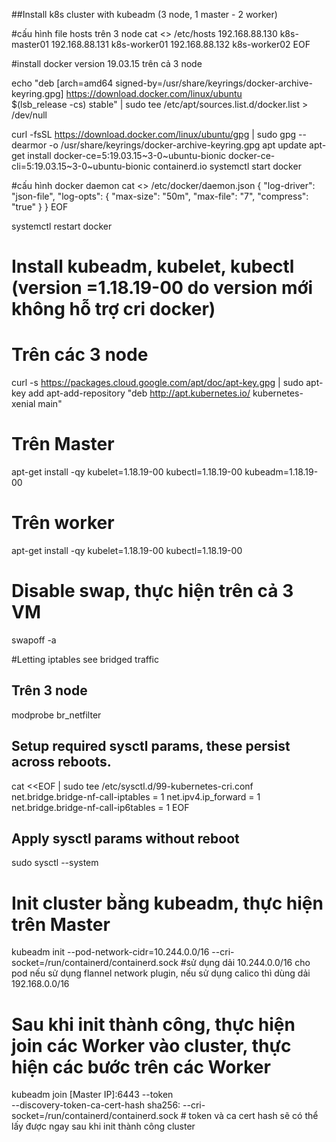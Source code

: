 ##Install k8s cluster with kubeadm (3 node, 1 master - 2 worker)

#cấu hình file hosts trên 3 node
cat  <<EOF >> /etc/hosts
192.168.88.130 k8s-master01
192.168.88.131 k8s-worker01
192.168.88.132 k8s-worker02
EOF

#install docker version 19.03.15 trên cả 3 node

echo   "deb [arch=amd64 signed-by=/usr/share/keyrings/docker-archive-keyring.gpg] https://download.docker.com/linux/ubuntu \
      $(lsb_release -cs) stable" | sudo tee /etc/apt/sources.list.d/docker.list > /dev/null
	  
curl -fsSL https://download.docker.com/linux/ubuntu/gpg | sudo gpg --dearmor -o /usr/share/keyrings/docker-archive-keyring.gpg
apt update
apt-get install docker-ce=5:19.03.15~3-0~ubuntu-bionic docker-ce-cli=5:19.03.15~3-0~ubuntu-bionic containerd.io
systemctl start docker

#cấu hình docker daemon
cat  <<EOF >> /etc/docker/daemon.json
{
  "log-driver": "json-file",
  "log-opts": {
    "max-size": "50m",
    "max-file": "7",
    "compress": "true"
  }
}
EOF

systemctl restart docker

# Install kubeadm, kubelet, kubectl (version =1.18.19-00 do version mới không hỗ trợ cri docker)
# Trên các 3 node
curl -s https://packages.cloud.google.com/apt/doc/apt-key.gpg | sudo apt-key add
apt-add-repository "deb http://apt.kubernetes.io/ kubernetes-xenial main"

# Trên Master
apt-get install -qy kubelet=1.18.19-00 kubectl=1.18.19-00 kubeadm=1.18.19-00

# Trên worker
apt-get install -qy kubelet=1.18.19-00 kubectl=1.18.19-00

# Disable swap, thực hiện trên cả 3 VM
swapoff -a

#Letting iptables see bridged traffic
## Trên 3 node
modprobe br_netfilter
 
## Setup required sysctl params, these persist across reboots.
cat <<EOF | sudo tee /etc/sysctl.d/99-kubernetes-cri.conf
net.bridge.bridge-nf-call-iptables  = 1
net.ipv4.ip_forward                 = 1
net.bridge.bridge-nf-call-ip6tables = 1
EOF
 
## Apply sysctl params without reboot
sudo sysctl --system

# Init cluster bằng kubeadm, thực hiện trên Master
kubeadm init --pod-network-cidr=10.244.0.0/16 --cri-socket=/run/containerd/containerd.sock #sử dụng dải 10.244.0.0/16 cho pod nếu sử dụng flannel network plugin, nếu sử dụng calico thì dùng dải 192.168.0.0/16
 
# Sau khi init thành công, thực hiện join các Worker vào cluster, thực hiện các bước trên các Worker
kubeadm join [Master IP]:6443 --token <token> \
--discovery-token-ca-cert-hash sha256:<hash> --cri-socket=/run/containerd/containerd.sock # token và ca cert hash sẽ có thể lấy được ngay sau khi init thành công cluster